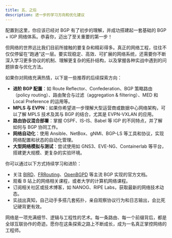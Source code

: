 ```yaml
---
title: 五、之后
description: 进一步的学习方向和优化建议
---
```


配置到这里，你应该已经对 BGP 有了初步的理解，并成功搭建起一套基础的 BGP + IGP 网络体系。恭喜你，迈出了至关重要的第一步！

但网络的世界远比我们目前所接触的要复杂和精彩得多。真正的网络工程，往往不仅仅停留在“跑通”这一层。要实现稳定、高效、可扩展的网络系统，还需要你不断深入学习更多协议的机制、理解更复杂的拓扑结构，以及掌握各种实战中遇到的问题排查与优化方法。

如果你对网络充满热情，以下是一些推荐的后续探索方向：

- **进阶 BGP 配置**：如 Route Reflector、Confederation、BGP 策略路由（policy routing）、路由聚合与过滤（aggregation & filtering）、MED 和 Local Preference 的运用等。
- **MPLS 与 EVPN**：如果你希望进一步理解大型运营商或数据中心网络架构，可以了解 MPLS 技术及其与 BGP 的结合，尤其是 EVPN-VXLAN 的应用。
- **路由协议混合部署**：掌握 OSPF、IS-IS、Babel 等 IGP 的不同特点，并了解如何与 BGP 协同工作。
- **网络自动化**：使用 Ansible、NetBox、gNMI、BGP-LS 等工具和协议，实现网络配置和状态的自动化管理。
- **大型网络模拟与测试**：尝试使用如 GNS3、EVE-NG、Containerlab 等平台，搭建更大规模、更复杂的实验环境。

你可以通过以下方式持续学习和进阶：

- 关注 [BIRD](https://bird.network.cz/)、[FRRouting](https://frrouting.org/)、[OpenBGPD](https://www.openbgpd.org/) 等主流 BGP 实现的官方文档。
- 观看 B 站上的网络相关课程，或者大学的计算机网络课程。
- 订阅相关社区或技术博客，如 NANOG、RIPE Labs，获取最新的网络技术动态。
- 实战出真知，自己动手多搭几套拓扑，亲自观察协议行为和日志输出，会比死记硬背更有效。

网络是一项充满细节、逻辑与工程性的艺术。每一条路由、每一个前缀背后，都是全球互联协作的奇迹。愿你在这条探索之路上不断成长，成为一名真正掌控网络的工程师。
